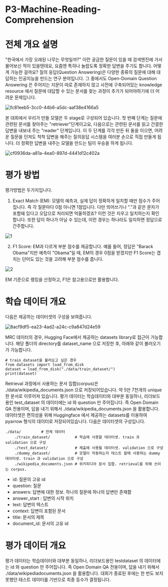 # P3-Machine-Reading-Comprehension

# 전체 개요 설명

"한국에서 가장 오래된 나무는 무엇일까?" 이런 궁금한 질문이 있을 때 검색엔진에 가서 물어보신 적이 있을텐데요, 요즘엔 특히나 놀랍도록 정확한 답변을 주기도 합니다. 어떻게 가능한 걸까요? 질의 응답(Question Answering)은 다양한 종류의 질문에 대해 대답하는 인공지능을 만드는 연구 분야입니다. 그 중에서도 Open-Domain Question Answering 은 주어지는 지문이 따로 존재하지 않고 사전에 구축되어있는 knowledge resource 에서 질문에 대답할 수 있는 문서를 찾는 과정이 추가가 되어야하기에 더 어려운 문제입니다.

![fc81eeb5-3cc0-44b6-a5dc-aaf38e4166a5](https://user-images.githubusercontent.com/55614265/116175274-f2ed7980-a74a-11eb-83c8-bba40f25b77e.png)

본 대회에서 우리가 만들 모델은 두 stage로 구성되어 있습니다. 첫 번째 단계는 질문에 관련된 문서를 찾아주는 "retriever"단계이고요, 다음으로는 관련된 문서를 읽고 간결한 답변을 내보내 주는 "reader" 단계입니다. 이 두 단계를 각각 만든 뒤 둘을 이으면, 어려운 질문을 던져도 척척 답변을 해주는 질의응답 시스템을 여러분 손으로 직접 만들게 됩니다. 더 정확한 답변을 내주는 모델을 만드는 팀이 우승을 하게 됩니다.

![cf0936da-a81a-4ea0-897d-4441d12c402a](https://user-images.githubusercontent.com/55614265/116324692-88484680-a7fb-11eb-9de7-8ac98ef69622.png)

# 평가 방법

평가방법은 두가지입니다.

1. Exact Match (EM): 모델의 예측과, 실제 답이 정확하게 일치할 때만 점수가 주어집니다. 즉 각 질문마다 0점 아니면 1점입니다. 다만 띄어쓰기나 "."과 같은 문자가 포함돼 있다고 오답으로 처리되면 억울하겠죠? 이런 것은 지우고 일치하는지 확인합니다. 또한 답이 하나가 아닐 수 있는데, 이런 경우는 하나라도 일치하면 정답으로 간주합니다.

![1](https://user-images.githubusercontent.com/55614265/116324960-0efd2380-a7fc-11eb-8ba8-32d4de379ee9.png)


2. F1 Score: EM과 다르게 부분 점수를 제공합니다. 예를 들어, 정답은 "Barack Obama"지만 예측이 "Obama"일 때, EM의 경우 0점을 받겠지만 F1 Score는 겹치는 단어도 있는 것을 고려해 부분 점수를 줍니다.

![2](https://user-images.githubusercontent.com/55614265/116324976-14f30480-a7fc-11eb-8388-a822ae07c15a.png)

EM 기준으로 랭킹을 산정하고, F1은 참고용으로만 활용합니다.

# 학습 데이터 개요

다음은 제공하는 데이터셋의 구성을 보여줍니다.

![8acf9df5-ea23-4ad2-a24c-c9a847d24e59](https://user-images.githubusercontent.com/55614265/116324051-52569280-a7fa-11eb-991a-9de3531df2be.png)

MRC 데이터의 경우, Hugging Face에서 제공하는 datasets library로 접근이 가능합니다. 해당 폴더의 directory를 dataset_name 으로 저장한 후, 아래와 같이 불러오기가 가능합니다.

```
# train_dataset을 불러오고 싶은 경우
from datasets import load_from_disk
dataset = load_from_disk("./data/train_dataset/")
print(dataset)
```

Retrieval 과정에서 사용하는 문서 집합(corpus)은 ./data/wikipedia_documents.json 으로 저장되어있습니다. 약 5만 7천개의 unique 한 문서로 이루어져 있습니다.
평가 데이터는 학습데이터와 대부분 동일하나, 리더보드용인 test_dataset 의 데이터에는 id 와 question 만 주어집니다. 즉 Open Domain QA 전용이며, 답을 내기 위해서 ./data/wikipedia_documents.json 을 활용합니다.
데이터셋은 편의성을 위해 Huggingface 에서 제공하는 datasets를 이용하여 pyarrow 형식의 데이터로 저장되어있습니다. 다음은 데이터셋의 구성입니다.

```
./data/         # 전체 데이터
    ./train_dataset/           # 학습에 사용할 데이터셋. train 과 validation 으로 구성
    ./test_dataset/            # 제출에 사용될 데이터셋. validation 으로 구성
    ./dummy_dataset/           # 모델이 작동하는지 테스트 할때 사용하는 dummy 데이터셋. train 과 validation 으로 구성
    ./wikipedia_documents.json # 위키피디아 문서 집합. retrieval을 위해 쓰이는 corpus.
```

- id: 질문의 고유 id
- question: 질문
- answers: 답변에 대한 정보. 하나의 질문에 하나의 답변만 존재함
- answer_start : 답변의 시작 위치
- text: 답변의 텍스트
- context: 답변이 포함된 문서
- title: 문서의 제목
- document_id: 문서의 고유 id

# 평가 데이터 개요

평가 데이터는 학습데이터와 대부분 동일하나, 리더보드용인 testdataset 의 데이터에는 id 와 question 만 주어집니다. 즉 Open Domain QA 전용이며, 답을 내기 위해서 ./data/wikipediadocuments.json 을 활용합니다.
대회가 종료된 후에는 한 번도 보지 못했던 테스트 데이터를 기반으로 최종 등수가 결정됩니다.
